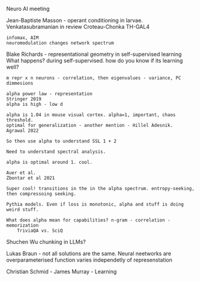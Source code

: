 Neuro AI meeting

Jean-Baptiste Masson - operant conditioning in larvae.
    Venkatasubramanian in review
    Croteau-Chonka
        TH-GAL4

    infomax, AIM
    neuromodulation changes network spectrum

Blake Richards - representational geometry in self-supervised learning
    What happens? during self-supervised.
    how do you know if its learning well?

    m repr x n neurons - correlation, then eigenvalues - variance, PC dimmesions

    alpha power law - representation
    Stringer 2019
    alpha is high - low d

    alpha is 1.04 in mouse visual cortex. alpha=1, important, chaos threshold.
    optimal for generalization - another mention - Hillel Adesnik.
    Agrawal 2022

    So then use alpha to understand SSL 1 + 2

    Need to understand spectral analysis.

    alpha is optimal around 1. cool.

    Auer et al. 
    Zbontar et al 2021

    Super cool! transitions in the in the alpha spectrum. entropy-seeking, then compressoing seeking.

    Pythia models. Even if loss is monotonic, alpha and stuff is doing weird stuff.

    What does alpha mean for capabilities? n-gram - correlation - memorization
        TriviaQA vs. SciQ

Shuchen Wu
    chunking in LLMs?

Lukas Braun - not all solutions are the same.
    Neural neetworks are overparameterised
    function varies independetly of  represenstation

Christian Schmid - James Murray - Learning
    




